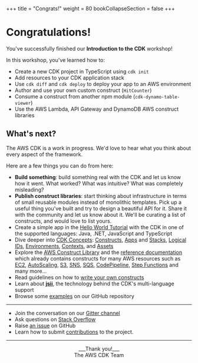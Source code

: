 +++
title = "Congrats!"
weight = 80
bookCollapseSection = false
+++

# Congratulations!

You've successfully finished our __Introduction to the CDK__ workshop!

In this workshop, you've learned how to:

- Create a new CDK project in TypeScript using `cdk init`
- Add resources to your CDK application stack
- Use `cdk diff` and `cdk deploy` to deploy your app to an AWS environment
- Author and use your own custom construct (`HitCounter`)
- Consume a construct from another npm module (`cdk-dynamo-table-viewer`)
- Use the AWS Lambda, API Gateway and DynamoDB AWS construct libraries

## What's next?

The AWS CDK is a work in progress. We'd
love to hear what you think about every aspect of the framework.

Here are a few things you can do from here:

* __Build something__: build something real with the CDK and let us know how it
  went. What worked? What was intuitive? What was completely misleading?
* __Publish construct libraries__: start thinking about infrastructure in terms
  of small reusable modules instead of monolithic templates. Pick up a useful
  thing you've built and try to design a beautiful API for it. Share it with the
  community and let us know about it. We'll be curating a list of constructs,
  and would love to list yours.
* Create a simple app in the [Hello World Tutorial](https://docs.aws.amazon.com/CDK/latest/userguide/hello_world_tutorial.html)
  with the CDK in one of the supported languages: Java, .NET, JavaScript and TypeScript
* Dive deeper into [CDK
  Concepts](https://docs.aws.amazon.com/cdk/latest/guide/core_concepts.html):
  [Constructs](https://docs.aws.amazon.com/CDK/latest/userguide/constructs.html),
  [Apps](https://docs.aws.amazon.com/CDK/latest/userguide/apps.html) and [Stacks](https://docs.aws.amazon.com/CDK/latest/userguide/stacks.html),
  [Logical IDs](https://docs.aws.amazon.com/cdk/latest/guide/identifiers.html#identifiers_logical_ids),
  [Environments](https://docs.aws.amazon.com/cdk/latest/guide/apps_and_stacks.html#environments),
  [Contexts](https://docs.aws.amazon.com/cdk/latest/guide/context.html),
  and [Assets](https://docs.aws.amazon.com/CDK/latest/userguide/assets.html)
* Explore the [AWS Construct
  Library](https://docs.aws.amazon.com/CDK/latest/userguide/aws_construct_lib.html) and the
  [reference documentation](https://docs.aws.amazon.com/cdk/api/latest/docs/aws-construct-library.html)
  which already contains constructs for many AWS resources such as
  [EC2](https://docs.aws.amazon.com/cdk/api/latest/docs/aws-ec2-readme.html),
  [AutoScaling](https://docs.aws.amazon.com/cdk/api/latest/docs/aws-autoscaling-readme.html),
  [S3](https://docs.aws.amazon.com/cdk/api/latest/docs/aws-s3-readme.html),
  [SNS](https://docs.aws.amazon.com/cdk/api/latest/docs/aws-sns-readme.html),
  [SQS](https://docs.aws.amazon.com/cdk/api/latest/docs/aws-sqs-readme.html),
  [CodePipeline](https://docs.aws.amazon.com/cdk/api/latest/docs/aws-codepipeline-readme.html),
  [Step Functions](https://docs.aws.amazon.com/cdk/api/latest/docs/aws-stepfunctions-readme.html)
  and many more...
* Read guidelines on how to [write your own
  constructs](https://docs.aws.amazon.com/CDK/latest/userguide/writing_constructs.html)
* Learn about [__jsii__](https://github.com/awslabs/jsii), the technology
  behind the CDK's multi-language support
* Browse some [examples](https://github.com/aws-samples/aws-cdk-examples) on our GitHub repository

-----

* Join the conversation on our [Gitter channel](https://gitter.im/awslabs/aws-cdk)
* Ask questions on [Stack Overflow](https://stackoverflow.com/questions/tagged/aws-cdk)
* Raise [an issue](https://github.com/awslabs/aws-cdk/issues/new) on GitHub
* Learn how to submit
  [contributions](https://github.com/awslabs/aws-cdk/blob/master/CONTRIBUTING.md)
  to the project.

-----

<center>
___Thank you!___<br/>
The AWS CDK Team
</center>
